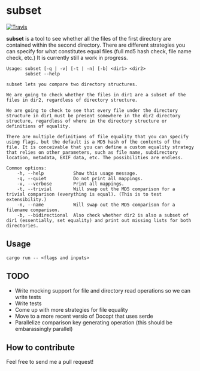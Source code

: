 subset
=====
[![Travis](https://travis-ci.org/aaronshim/subset.svg?branch=master)](https://travis-ci.org/aaronshim/subset)

**subset** is a tool to see whether all the files of the first directory are contained within the second directory. There are different strategies you can specify for what constitutes equal files (full md5 hash check, file name check, etc.) It is currently still a work in progress.

```
Usage: subset [-q | -v] [-t | -n] [-b] <dir1> <dir2>
       subset --help

subset lets you compare two directory structures.

We are going to check whether the files in dir1 are a subset of the files in dir2, regardless of directory structure.

We are going to check to see that every file under the directory structure in dir1 must be present somewhere in the dir2 directory structure, regardless of where in the directory structure or definitions of equality.

There are multiple definitions of file equality that you can specify using flags, but the default is a MD5 hash of the contents of the file. It is conceivable that you can define a custom equality strategy that relies on other parameters, such as file name, subdirectory location, metadata, EXIF data, etc. The possibilities are endless.

Common options:
    -h, --help           Show this usage message.
    -q, --quiet          Do not print all mappings.
    -v, --verbose        Print all mappings.
    -t, --trivial        Will swap out the MD5 comparison for a trivial comparison (everything is equal). (This is to test extensibility.)
    -n, --name           Will swap out the MD5 comparison for a filename comparison.
    -b, --bidirectional  Also check whether dir2 is also a subset of dir1 (essentially, set equality) and print out missing lists for both directories.
```

## Usage

    cargo run -- <flags and inputs>

## TODO

- Write mocking support for file and directory read operations so we can write tests
- Write tests
- Come up with more strategies for file equality
- Move to a more recent versio of Docopt that uses serde
- Parallelize comparison key generating operation (this should be embarassingly parallel)

## How to contribute

Feel free to send me a pull request!